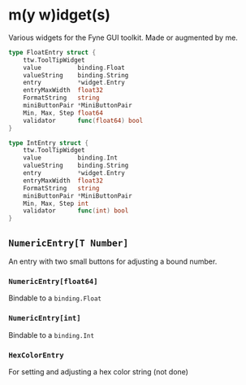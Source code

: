 # m(y w)idget(s)

Various widgets for the Fyne GUI toolkit. Made or augmented by me.
```Go
type FloatEntry struct {
	ttw.ToolTipWidget
	value          binding.Float
	valueString    binding.String
	entry          *widget.Entry
	entryMaxWidth  float32
	FormatString   string
	miniButtonPair *MiniButtonPair
	Min, Max, Step float64
	validator      func(float64) bool
}

type IntEntry struct {
	ttw.ToolTipWidget
	value          binding.Int
	valueString    binding.String
	entry          *widget.Entry
	entryMaxWidth  float32
	FormatString   string
	miniButtonPair *MiniButtonPair
	Min, Max, Step int
	validator      func(int) bool
}
```

## `NumericEntry[T Number]`

An entry with two small buttons for adjusting a bound number.

### `NumericEntry[float64]`

Bindable to a `binding.Float`

### `NumericEntry[int]`

Bindable to a `binding.Int`

### `HexColorEntry`

For setting and adjusting a hex color string (not done)
